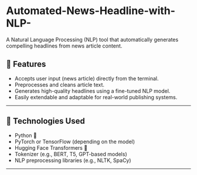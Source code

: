 # Automated-News-Headline-with-NLP-
A Natural Language Processing (NLP) tool that automatically generates compelling headlines from news article content.
## 🚀 Features

- Accepts user input (news article) directly from the terminal.
- Preprocesses and cleans article text.
- Generates high-quality headlines using a fine-tuned NLP model.
- Easily extendable and adaptable for real-world publishing systems.

---

## 🧠 Technologies Used

- Python 🐍
- PyTorch or TensorFlow (depending on the model)
- Hugging Face Transformers 🤗
- Tokenizer (e.g., BERT, T5, GPT-based models)
- NLP preprocessing libraries (e.g., NLTK, SpaCy)

---


